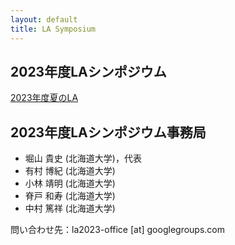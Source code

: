 ```yaml
---
layout: default
title: LA Symposium
---
```


2023年度LAシンポジウム
--------
[2023年度夏のLA](/summer.html)

2023年度LAシンポジウム事務局
--------
* 堀山 貴史 (北海道大学)，代表
* 有村 博紀 (北海道大学)
* 小林 靖明 (北海道大学)
* 脊戸 和寿 (北海道大学)
* 中村 篤祥 (北海道大学)

問い合わせ先：la2023-office [at] googlegroups.com

<!--
謝辞
--------
LAシンポジウムの運営にあたり，会員情報登録，講演申込みに北海道大学の堀山貴史先生が作成されたシステムを使用させていただいております． この場を借りて御礼申し上げます． 
-->


